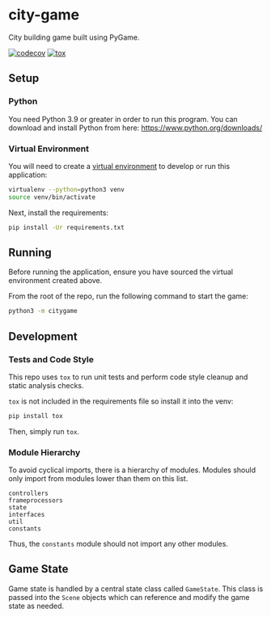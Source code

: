 # city-game

City building game built using PyGame.


[![codecov](https://codecov.io/gh/Tyler-Yates/city-game/branch/master/graph/badge.svg?token=NXE3SZWRQE)](https://codecov.io/gh/Tyler-Yates/city-game)
[![tox](https://github.com/Tyler-Yates/city-game/actions/workflows/tox-workflow.yml/badge.svg)](https://github.com/Tyler-Yates/city-game/actions/workflows/tox-workflow.yml)

## Setup

### Python

You need Python 3.9 or greater in order to run this program.
You can download and install Python from here: https://www.python.org/downloads/

### Virtual Environment

You will need to create a [virtual environment](https://docs.python.org/3/tutorial/venv.html)
to develop or run this application:
```bash
virtualenv --python=python3 venv
source venv/bin/activate
```

Next, install the requirements:
```bash
pip install -Ur requirements.txt
```

## Running

Before running the application, ensure you have sourced the virtual environment created above.

From the root of the repo, run the following command to start the game:
```bash
python3 -m citygame
```

## Development

### Tests and Code Style

This repo uses `tox` to run unit tests and perform code style cleanup and static analysis checks.

`tox` is not included in the requirements file so install it into the venv:
```bash
pip install tox
```

Then, simply run `tox`.

### Module Hierarchy

To avoid cyclical imports, there is a hierarchy of modules.
Modules should only import from modules lower than them on
this list.

```
controllers
frameprocessors
state
interfaces
util
constants
```

Thus, the `constants` module should not import any other modules.

## Game State

Game state is handled by a central state class called `GameState`.
This class is passed into the `Scene` objects which can reference and modify the game state as needed.
